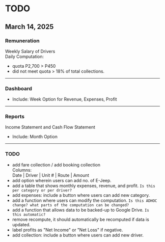 # TODO

## March 14, 2025

### Remuneration

Weekly Salary of Drivers  
Daily Computation:

- quota P2,700 > P450
- did not meet quota > 18% of total collections.

---

### Dashboard

- Include: Week Option for Revenue, Expenses, Profit

---

### Reports

Income Statement and Cash Flow Statement

- Include: Month Option

---

### TODO

- add fare collection / add booking collection  
  Columns:  
  Date | Driver | Unit # | Route | Amount
- add option wherein users can add no. of E-Jeep.
- add a table that shows monthly expenses, revenue, and profit. `Is this per category or per driver?`
- add expenses: include a button where users can add new category.
- add a function where users can modify the computation. `Is this ADHOC change? what parts of the computation can be changed?`
- add a function that allows data to be backed-up to Google Drive. `Is this automatic?`
- remove recompute, it should automatically be recomputed if data is updated.
- label profits as "Net Income" or "Net Loss" if negative.
- add collection: include a button where users can add new driver.